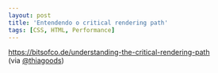 ```yaml
---
layout: post
title: 'Entendendo o critical rendering path'
tags: [CSS, HTML, Performance]
---
```


<https://bitsofco.de/understanding-the-critical-rendering-path><br>
(via [@thiagoods](https://twitter.com/thiagoods))
